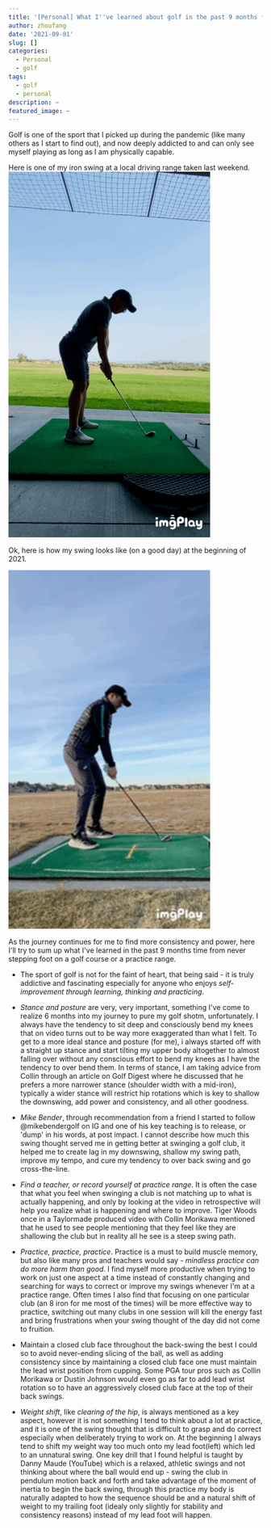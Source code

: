 ```yaml
---
title: '[Personal] What I''ve learned about golf in the past 9 months from zero experience.'
author: zhoufang
date: '2021-09-01'
slug: []
categories:
  - Personal
  - golf
tags:
  - golf
  - personal
description: ~
featured_image: ~
---
```


Golf is one of the sport that I picked up during the pandemic (like many others as I start to find out), and now deeply addicted to and can only see myself playing as long as I am physically capable.

Here is one of my iron swing at a local driving range taken last weekend.
<img src="images/IMB_rh6ert.gif" alt="" width="400px"/>


Ok, here is how my swing looks like (on a good day) at the beginning of 2021.

<img src="images/IMB_isXZvM.gif" alt="" width="400px"/>

As the journey continues for me to find more consistency and power, here I'll try to sum up what I've learned in the past 9 months time from never stepping foot on a golf course or a practice range.

- The sport of golf is not for the faint of heart, that being said - it is truly addictive and fascinating especially for anyone who enjoys *self-improvement through learning, thinking and practicing*.

- *Stance and posture* are very, very important, something I've come to realize 6 months into my journey to pure my golf shotm, unfortunately. I always have the tendency to sit deep and consciously bend my knees that on video turns out to be way more exaggerated than what I felt. To get to a more ideal stance and posture (for me), i always started off with a straight up stance and start tilting my upper body altogether to almost falling over without any conscious effort to bend my knees as I have the tendency to over bend them. In terms of stance, I am taking advice from Collin through an article on Golf Digest where he discussed that he prefers a more narrower stance (shoulder width with a mid-iron), typically a wider stance will restrict hip rotations which is key to shallow the downswing, add power and consistency, and all other goodness.

- *Mike Bender*, through recommendation from a friend I started to follow @mikebendergolf on IG and one of his key teaching is to release, or 'dump' in his words, at post impact. I cannot describe how much this swing thought served me in getting better at swinging a golf club, it helped me to create lag in my downswing, shallow my swing path, improve my tempo, and cure my tendency to over back swing and go cross-the-line.

- *Find a teacher, or record yourself at practice range*. It is often the case that what you feel when swinging a club is not matching up to what is actually happening, and only by looking at the video in retrospective will help you realize what is happening and where to improve. Tiger Woods once in a Taylormade produced video with Collin Morikawa mentioned that he used to see people mentioning that they feel like they are shallowing the club but in reality all he see is a steep swing path.

- *Practice, practice, practice*. Practice is a must to build muscle memory, but also like many pros and teachers would say - *mindless practice can do more harm than good*. I find myself more productive when trying to work on just one aspect at a time instead of constantly changing and searching for ways to correct or improve my swings whenever I'm at a practice range. Often times I also find that focusing on one particular club (an 8 iron for me most of the times) will be more effective way to practice, switching out many clubs in one session will kill the energy fast and bring frustrations when your swing thought of the day did not come to fruition.

- Maintain a closed club face throughout the back-swing the best I could so to avoid never-ending slicing of the ball, as well as adding consistency since by maintaining a closed club face one must maintain the lead wrist position from cupping. Some PGA tour pros such as Collin Morikawa or Dustin Johnson would even go as far to add lead wrist rotation so to have an aggressively closed club face at the top of their back swings.

- *Weight shift*, like *clearing of the hip*, is always mentioned as a key aspect, however it is not something I tend to think about a lot at practice, and it is one of the swing thought that is difficult to grasp and do correct especially when deliberately trying to work on. At the beginning I always tend to shift my weight way too much onto my lead foot(left) which led to an unnatural swing. One key drill that I found helpful is taught by Danny Maude (YouTube) which is a relaxed, athletic swings and not thinking about where the ball would end up - swing the club in pendulum motion back and forth and take advantage of the moment of inertia to begin the back swing, through this practice my body is naturally adapted to how the sequence should be and a natural shift of weight to my trailing foot (idealy only slightly for stability and consistency reasons) instead of my lead foot will happen.